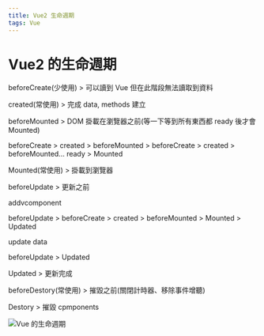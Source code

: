 ```yaml
---
title: Vue2 生命週期
tags: Vue
---
```


# Vue2 的生命週期

beforeCreate(少使用) > 可以讀到 Vue 但在此階段無法讀取到資料

created(常使用) > 完成 data, methods 建立

beforeMounted > DOM 掛載在瀏覽器之前(等一下等到所有東西都 ready 後才會 Mounted)

beforeCreate > created > beforeMounted > beforeCreate > created > beforeMounted... ready > Mounted

Mounted(常使用) > 掛載到瀏覽器

beforeUpdate > 更新之前

addvcomponent

beforeUpdate > beforeCreate > created > beforeMounted > Mounted > Updated

update data

beforeUpdate > Updated

Updated > 更新完成

beforeDestory(常使用) > 摧毀之前(關閉計時器、移除事件增聽)

Destory > 摧毀 cpmponents

![Vue 的生命週期](https://th.bing.com/th/id/OIP.byyX8EW6mIhRsCBWwByNYgHaSw?pid=ImgDet&rs=1)
